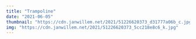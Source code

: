 ```yaml
---
title: "Trampoline"
date: "2021-06-05"
thumbnail: "https://cdn.janwillem.net/2021/51226620373_d31777a06b_c.jpg"
img: "https://cdn.janwillem.net/2021/51226620373_5cc218e8c6_k.jpg"
---
```

